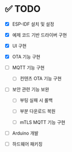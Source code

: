 # ✅ TODO

- [x] ESP-IDF 설치 및 설정

- [x] 예제 코드 기반 드라이버 구현

- [x] UI 구현

- [x] OTA 기능 구현

- [ ] MQTT 기능 구현

    - [ ] 컨텐츠 OTA 기능 구현

- [ ] 보안 관련 기능 보완

    - [ ] 부팅 실패 시 롤백

    - [ ] 부분 다운로드 복원

    - [ ] mTLS MQTT 기능 구현

- [ ] Arduino 개발

- [ ] 하드웨어 패키징
